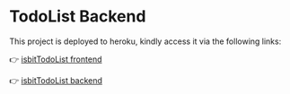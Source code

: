 # TodoList Backend

This project is deployed to heroku, kindly access it via the following links:

:point_right: [isbitTodoList frontend](https://isbit-todolist-frontend.herokuapp.com/)

:point_right: [isbitTodoList backend](https://isbit-todolist-backend.herokuapp.com/api/v1)

